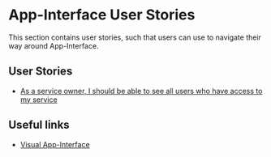 # App-Interface User Stories

This section contains user stories, such that users can use to navigate their way around App-Interface.

## User Stories

- [As a service owner, I should be able to see all users who have access to my service](/docs/app-interface/user-stories/service_owner_access_to_my_service.md)


## Useful links
- [Visual App-Interface](https://visual-app-interface.devshift.net)
